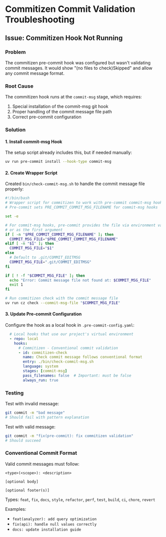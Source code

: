 # Commitizen Commit Validation Troubleshooting

## Issue: Commitizen Hook Not Running

### Problem
The commitizen pre-commit hook was configured but wasn't validating commit messages. It would show "(no files to check)Skipped" and allow any commit message format.

### Root Cause
The commitizen hook runs at the `commit-msg` stage, which requires:
1. Special installation of the commit-msg git hook
2. Proper handling of the commit message file path
3. Correct pre-commit configuration

### Solution

#### 1. Install commit-msg Hook
The setup script already includes this, but if needed manually:
```bash
uv run pre-commit install --hook-type commit-msg
```

#### 2. Create Wrapper Script
Created `bin/check-commit-msg.sh` to handle the commit message file properly:

```bash
#!/bin/bash
# Wrapper script for commitizen to work with pre-commit commit-msg hook
# Pre-commit sets PRE_COMMIT_COMMIT_MSG_FILENAME for commit-msg hooks

set -e

# For commit-msg hooks, pre-commit provides the file via environment variable
# or as the first argument
if [ -n "$PRE_COMMIT_COMMIT_MSG_FILENAME" ]; then
  COMMIT_MSG_FILE="$PRE_COMMIT_COMMIT_MSG_FILENAME"
elif [ -n "$1" ]; then
  COMMIT_MSG_FILE="$1"
else
  # Default to .git/COMMIT_EDITMSG
  COMMIT_MSG_FILE=".git/COMMIT_EDITMSG"
fi

if [ ! -f "$COMMIT_MSG_FILE" ]; then
  echo "Error: Commit message file not found at: $COMMIT_MSG_FILE"
  exit 1
fi

# Run commitizen check with the commit message file
uv run cz check --commit-msg-file "$COMMIT_MSG_FILE"
```

#### 3. Update Pre-commit Configuration
Configure the hook as a local hook in `.pre-commit-config.yaml`:

```yaml
  # Local hooks that use our project's virtual environment
  - repo: local
    hooks:
      # Commitizen - Conventional commit validation
      - id: commitizen-check
        name: Check commit message follows conventional format
        entry: ./bin/check-commit-msg.sh
        language: system
        stages: [commit-msg]
        pass_filenames: false  # Important: must be false
        always_run: true
```

### Testing

Test with invalid message:
```bash
git commit -m "bad message"
# Should fail with pattern explanation
```

Test with valid message:
```bash
git commit -m "fix(pre-commit): fix commitizen validation"
# Should succeed
```

### Conventional Commit Format

Valid commit messages must follow:
```
<type>(<scope>): <description>

[optional body]

[optional footer(s)]
```

Types: `feat`, `fix`, `docs`, `style`, `refactor`, `perf`, `test`, `build`, `ci`, `chore`, `revert`

Examples:
- `feat(analyzer): add query optimization`
- `fix(api): handle null values correctly`
- `docs: update installation guide`
